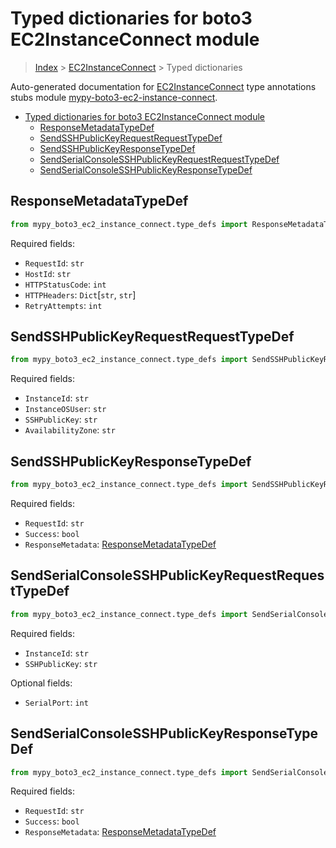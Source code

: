 <a id="typed-dictionaries-for-boto3-ec2instanceconnect-module"></a>

# Typed dictionaries for boto3 EC2InstanceConnect module

> [Index](..) > [EC2InstanceConnect](.) > Typed dictionaries

Auto-generated documentation for
[EC2InstanceConnect](https://boto3.amazonaws.com/v1/documentation/api/latest/reference/services/ec2-instance-connect.html#EC2InstanceConnect)
type annotations stubs module
[mypy-boto3-ec2-instance-connect](https://pypi.org/project/mypy-boto3-ec2-instance-connect/).

- [Typed dictionaries for boto3 EC2InstanceConnect module](#typed-dictionaries-for-boto3-ec2instanceconnect-module)
  - [ResponseMetadataTypeDef](#responsemetadatatypedef)
  - [SendSSHPublicKeyRequestRequestTypeDef](#sendsshpublickeyrequestrequesttypedef)
  - [SendSSHPublicKeyResponseTypeDef](#sendsshpublickeyresponsetypedef)
  - [SendSerialConsoleSSHPublicKeyRequestRequestTypeDef](#sendserialconsolesshpublickeyrequestrequesttypedef)
  - [SendSerialConsoleSSHPublicKeyResponseTypeDef](#sendserialconsolesshpublickeyresponsetypedef)

<a id="responsemetadatatypedef"></a>

## ResponseMetadataTypeDef

```python
from mypy_boto3_ec2_instance_connect.type_defs import ResponseMetadataTypeDef
```

Required fields:

- `RequestId`: `str`
- `HostId`: `str`
- `HTTPStatusCode`: `int`
- `HTTPHeaders`: `Dict`\[`str`, `str`\]
- `RetryAttempts`: `int`

<a id="sendsshpublickeyrequestrequesttypedef"></a>

## SendSSHPublicKeyRequestRequestTypeDef

```python
from mypy_boto3_ec2_instance_connect.type_defs import SendSSHPublicKeyRequestRequestTypeDef
```

Required fields:

- `InstanceId`: `str`
- `InstanceOSUser`: `str`
- `SSHPublicKey`: `str`
- `AvailabilityZone`: `str`

<a id="sendsshpublickeyresponsetypedef"></a>

## SendSSHPublicKeyResponseTypeDef

```python
from mypy_boto3_ec2_instance_connect.type_defs import SendSSHPublicKeyResponseTypeDef
```

Required fields:

- `RequestId`: `str`
- `Success`: `bool`
- `ResponseMetadata`:
  [ResponseMetadataTypeDef](./type_defs.md#responsemetadatatypedef)

<a id="sendserialconsolesshpublickeyrequestrequesttypedef"></a>

## SendSerialConsoleSSHPublicKeyRequestRequestTypeDef

```python
from mypy_boto3_ec2_instance_connect.type_defs import SendSerialConsoleSSHPublicKeyRequestRequestTypeDef
```

Required fields:

- `InstanceId`: `str`
- `SSHPublicKey`: `str`

Optional fields:

- `SerialPort`: `int`

<a id="sendserialconsolesshpublickeyresponsetypedef"></a>

## SendSerialConsoleSSHPublicKeyResponseTypeDef

```python
from mypy_boto3_ec2_instance_connect.type_defs import SendSerialConsoleSSHPublicKeyResponseTypeDef
```

Required fields:

- `RequestId`: `str`
- `Success`: `bool`
- `ResponseMetadata`:
  [ResponseMetadataTypeDef](./type_defs.md#responsemetadatatypedef)
